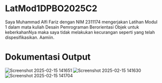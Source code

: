 # LatMod1DPBO2025C2

Saya Muhammad Alfi Fariz dengan NIM 2311174 mengerjakan Latihan Modul 1 dalam mata kuliah Desain Pemrograman Berorientasi Objek
untuk keberkahanNya maka saya tidak melakukan kecurangan seperti yang telah dispesifikasikan. Aamiin.

# Dokumentasi Output

![Screenshot 2025-02-15 141651](https://github.com/user-attachments/assets/5a5bb456-e5c9-45f8-a56d-77cd7f597a92)
![Screenshot 2025-02-15 141630](https://github.com/user-attachments/assets/c58c3b04-8662-4455-b49a-57970a191edf)
![Screenshot 2025-02-15 141704](https://github.com/user-attachments/assets/d7190bcc-02c7-4646-8bbd-6c256b86769d)
